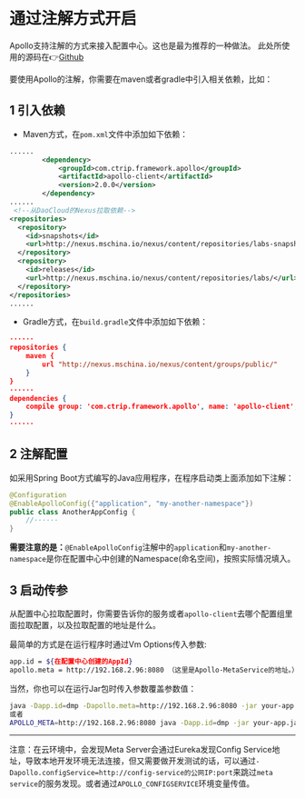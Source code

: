 # 通过注解方式开启
Apollo支持注解的方式来接入配置中心。这也是最为推荐的一种做法。
此处所使用的源码在👉[Github](https://github.com/DaoCloud-Labs/DMP-Demo/blob/master/apollo/apollo-demo/README.md)

要使用Apollo的注解，你需要在maven或者gradle中引入相关依赖，比如：

## 1 引入依赖
- Maven方式，在`pom.xml`文件中添加如下依赖：

```xml
......
        <dependency>
            <groupId>com.ctrip.framework.apollo</groupId>
            <artifactId>apollo-client</artifactId>
            <version>2.0.0</version>
        </dependency>
......
 <!--从DaoCloud的Nexus拉取依赖-->
<repositories>
  <repository>
    <id>snapshots</id>
    <url>http://nexus.mschina.io/nexus/content/repositories/labs-snapshot/</url>
  </repository>
  <repository>
    <id>releases</id>
    <url>http://nexus.mschina.io/nexus/content/repositories/labs/</url>
  </repository>
</repositories>
......
```

- Gradle方式，在`build.gradle`文件中添加如下依赖：

```json
······
repositories {
    maven {
        url "http://nexus.mschina.io/nexus/content/groups/public/"
    }
}
······
dependencies {
    compile group: 'com.ctrip.framework.apollo', name: 'apollo-client', version: '1.5.0'
}
······
```

## 2 注解配置
如采用Spring Boot方式编写的Java应用程序，在程序启动类上面添加如下注解：

```java
@Configuration
@EnableApolloConfig({"application", "my-another-namespace"})
public class AnotherAppConfig {
	//······
}
```

**需要注意的是：**`@EnableApolloConfig`注解中的`application`和`my-another-namespace`是你在配置中心中创建的Namespace(命名空间)，按照实际情况填入。

## 3 启动传参
从配置中心拉取配置时，你需要告诉你的服务或者`apollo-client`去哪个配置组里面拉取配置，以及拉取配置的地址是什么。

最简单的方式是在运行程序时通过Vm Options传入参数:

```bash
app.id = ${在配置中心创建的AppId}
apollo.meta = http://192.168.2.96:8080 （这里是Apollo-MetaService的地址。）
```
当然，你也可以在运行Jar包时传入参数覆盖参数值：

```bash
java -Dapp.id=dmp -Dapollo.meta=http://192.168.2.96:8080 -jar your-app.jar
或者
APOLLO_META=http://192.168.2.96:8080 java -Dapp.id=dmp -jar your-app.jar
```

---

注意：在云环境中，会发现Meta Server会通过Eureka发现Config Service地址，导致本地开发环境无法连接，但又需要做开发测试的话，可以通过`-Dapollo.configService=http://config-service的公网IP:port`来跳过`meta service`的服务发现。或者通过`APOLLO_CONFIGSERVICE`环境变量传值。


